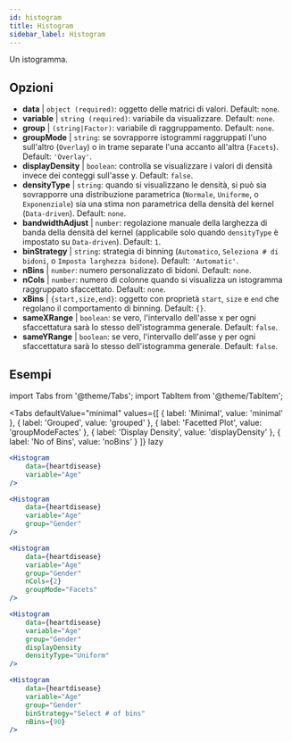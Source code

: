 ```yaml
---
id: histogram
title: Histogram
sidebar_label: Histogram
---
```


Un istogramma.

## Opzioni

* __data__ | `object (required)`: oggetto delle matrici di valori. Default: `none`.
* __variable__ | `string (required)`: variabile da visualizzare. Default: `none`.
* __group__ | `(string|Factor)`: variabile di raggruppamento. Default: `none`.
* __groupMode__ | `string`: se sovrapporre istogrammi raggruppati l'uno sull'altro (`Overlay`) o in trame separate l'una accanto all'altra (`Facets`). Default: `'Overlay'`.
* __displayDensity__ | `boolean`: controlla se visualizzare i valori di densità invece dei conteggi sull'asse y. Default: `false`.
* __densityType__ | `string`: quando si visualizzano le densità, si può sia sovrapporre una distribuzione parametrica (`Normale`, `Uniforme`, o `Exponenziale`) sia una stima non parametrica della densità del kernel (`Data-driven`). Default: `none`.
* __bandwidthAdjust__ | `number`: regolazione manuale della larghezza di banda della densità del kernel (applicabile solo quando `densityType` è impostato su `Data-driven`). Default: `1`.
* __binStrategy__ | `string`: strategia di binning (`Automatico`, `Seleziona # di bidoni`, o `Imposta larghezza bidone`). Default: `'Automatic'`.
* __nBins__ | `number`: numero personalizzato di bidoni. Default: `none`.
* __nCols__ | `number`: numero di colonne quando si visualizza un istogramma raggruppato sfaccettato. Default: `none`.
* __xBins__ | `{start,size,end}`: oggetto con proprietà `start`, `size` e `end` che regolano il comportamento di binning. Default: `{}`.
* __sameXRange__ | `boolean`: se vero, l'intervallo dell'asse x per ogni sfaccettatura sarà lo stesso dell'istogramma generale. Default: `false`.
* __sameYRange__ | `boolean`: se vero, l'intervallo dell'asse y per ogni sfaccettatura sarà lo stesso dell'istogramma generale. Default: `false`.


## Esempi

import Tabs from '@theme/Tabs';
import TabItem from '@theme/TabItem';

<Tabs
    defaultValue="minimal"
    values={[
        { label: 'Minimal', value: 'minimal' },
        { label: 'Grouped', value: 'grouped' },
        { label: 'Facetted Plot', value: 'groupModeFactes' },
        { label: 'Display Density', value: 'displayDensity' },
        { label: 'No of Bins', value: 'noBins' }
    ]}
    lazy
>

<TabItem value="minimal">

```jsx live
<Histogram 
    data={heartdisease} 
    variable="Age"
/>
```

</TabItem>

<TabItem value="grouped">

```jsx live
<Histogram 
    data={heartdisease} 
    variable="Age"
    group="Gender"
/>
```

</TabItem>

<TabItem value="groupModeFactes">

```jsx live
<Histogram 
    data={heartdisease} 
    variable="Age"
    group="Gender"
    nCols={2}
    groupMode="Facets"
/>
```

</TabItem>

<TabItem value="displayDensity">

```jsx live
<Histogram 
    data={heartdisease} 
    variable="Age"
    group="Gender"
    displayDensity 
    densityType="Uniform"
/>
```

</TabItem>

<TabItem value="noBins">

```jsx live
<Histogram 
    data={heartdisease} 
    variable="Age"
    group="Gender"
    binStrategy="Select # of bins"
    nBins={90}
/>
```

</TabItem>

</Tabs>
